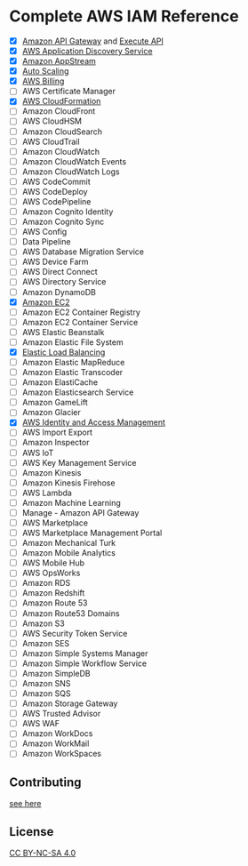 # Complete AWS IAM Reference

- [x] [Amazon API Gateway](services/apigateway.md) and [Execute API](services/execute-api.md)
- [x] [AWS Application Discovery Service](services/discovery.md)
- [x] [Amazon AppStream](services/appstream.md)
- [x] [Auto Scaling](services/autoscaling.md)
- [x] [AWS Billing](services/aws-portal.md)
- [ ] AWS Certificate Manager
- [x] [AWS CloudFormation](services/cloudformation.md)
- [ ] Amazon CloudFront
- [ ] AWS CloudHSM
- [ ] Amazon CloudSearch
- [ ] AWS CloudTrail
- [ ] Amazon CloudWatch
- [ ] Amazon CloudWatch Events
- [ ] Amazon CloudWatch Logs
- [ ] AWS CodeCommit
- [ ] AWS CodeDeploy
- [ ] AWS CodePipeline
- [ ] Amazon Cognito Identity
- [ ] Amazon Cognito Sync
- [ ] AWS Config
- [ ] Data Pipeline
- [ ] AWS Database Migration Service
- [ ] AWS Device Farm
- [ ] AWS Direct Connect
- [ ] AWS Directory Service
- [ ] Amazon DynamoDB
- [x] [Amazon EC2](services/ec2.md)
- [ ] Amazon EC2 Container Registry
- [ ] Amazon EC2 Container Service
- [ ] AWS Elastic Beanstalk
- [ ] Amazon Elastic File System
- [x] [Elastic Load Balancing](services/elasticloadbalancing.md)
- [ ] Amazon Elastic MapReduce
- [ ] Amazon Elastic Transcoder
- [ ] Amazon ElastiCache
- [ ] Amazon Elasticsearch Service
- [ ] Amazon GameLift
- [ ] Amazon Glacier
- [x] [AWS Identity and Access Management](services/iam.md)
- [ ] AWS Import Export
- [ ] Amazon Inspector
- [ ] AWS IoT
- [ ] AWS Key Management Service
- [ ] Amazon Kinesis
- [ ] Amazon Kinesis Firehose
- [ ] AWS Lambda
- [ ] Amazon Machine Learning
- [ ] Manage - Amazon API Gateway
- [ ] AWS Marketplace
- [ ] AWS Marketplace Management Portal
- [ ] Amazon Mechanical Turk
- [ ] Amazon Mobile Analytics
- [ ] AWS Mobile Hub
- [ ] AWS OpsWorks
- [ ] Amazon RDS
- [ ] Amazon Redshift
- [ ] Amazon Route 53
- [ ] Amazon Route53 Domains
- [ ] Amazon S3
- [ ] AWS Security Token Service
- [ ] Amazon SES
- [ ] Amazon Simple Systems Manager
- [ ] Amazon Simple Workflow Service
- [ ] Amazon SimpleDB
- [ ] Amazon SNS
- [ ] Amazon SQS
- [ ] Amazon Storage Gateway
- [ ] AWS Trusted Advisor
- [ ] AWS WAF
- [ ] Amazon WorkDocs
- [ ] Amazon WorkMail
- [ ] Amazon WorkSpaces

## Contributing

[see here](CONTRIBUTING.md)

## License

[CC BY-NC-SA 4.0](LICENSE.md)
